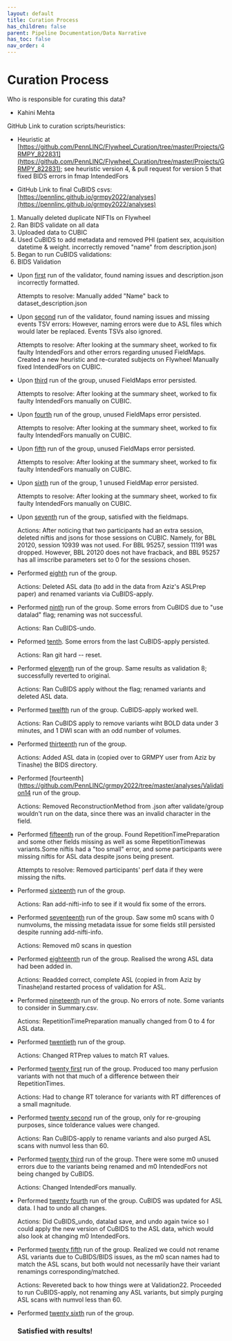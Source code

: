 ```yaml
---
layout: default
title: Curation Process
has_children: false
parent: Pipeline Documentation/Data Narrative
has_toc: false
nav_order: 4
---
```


# Curation Process

Who is responsible for curating this data?
* Kahini Mehta

GitHub Link to curation scripts/heuristics: 
* Heuristic at [https://github.com/PennLINC/Flywheel_Curation/tree/master/Projects/GRMPY_822831](https://github.com/PennLINC/Flywheel_Curation/tree/master/Projects/GRMPY_822831); see heuristic version 4,  & pull request for version 5 that fixed BIDS errors in fmap IntendedFors

* GitHub Link to final CuBIDS csvs: [https://pennlinc.github.io/grmpy2022/analyses](https://pennlinc.github.io/grmpy2022/analyses)

1. Manually deleted duplicate NIFTIs on Flywheel
2. Ran BIDS validate on all data 
3. Uploaded data to CUBIC
4. Used CuBIDS to add metadata and removed PHI (patient sex, acquisition datetime & weight. incorrectly removed "name" from description.json)
5. Began to run CuBIDS validations:
6. BIDS Validation
- Upon [first](https://github.com/PennLINC/grmpy2022/tree/master/analyses/Validation1) run of the validator, found naming issues and description.json incorrectly formatted.

   Attempts to resolve:  Manually added "Name" back to dataset_description.json

- Upon [second](https://github.com/PennLINC/grmpy2022/tree/master/analyses/Validation2) run of the validator, found naming issues and missing events TSV errors:
However, naming errors were due to ASL files which would later be replaced. Events TSVs also ignored. 

   Attempts to resolve: After looking at the summary sheet, worked to fix faulty IntendedFors and other errors regarding unused FieldMaps. Created a new heuristic and re-curated subjects on Flywheel Manually fixed IntendedFors on CUBIC. 

- Upon [third](https://github.com/PennLINC/grmpy2022/tree/master/analyses/Validation3) run of the group, unused FieldMaps error persisted. 

   Attempts to resolve: After looking at the summary sheet, worked to fix faulty IntendedFors manually on CUBIC.

- Upon [fourth](https://github.com/PennLINC/grmpy2022/tree/master/analyses/Validation4) run of the group, unused FieldMaps error persisted. 

   Attempts to resolve: After looking at the summary sheet, worked to fix faulty IntendedFors manually on CUBIC.

- Upon [fifth](https://github.com/PennLINC/grmpy2022/tree/master/analyses/Validation5) run of the group, unused FieldMaps error persisted. 

   Attempts to resolve: After looking at the summary sheet, worked to fix faulty IntendedFors manually on CUBIC.

- Upon [sixth](https://github.com/PennLINC/grmpy2022/tree/master/analyses/Validation6) run of the group, 1 unused FieldMap error persisted. 

   Attempts to resolve: After looking at the summary sheet, worked to fix faulty IntendedFors manually on CUBIC.

- Upon [seventh](https://github.com/PennLINC/grmpy2022/tree/master/analyses/Validation7) run of the group, satisfied with the fieldmaps. 

   Actions: After noticing that two participants had an extra session, deleted niftis and jsons for those sessions on CUBIC. Namely, for BBL 20120, session 10939 was not used. For BBL 95257, session 11191 was dropped. However, BBL 20120 does not have fracback, and BBL 95257 has all imscribe parameters set to 0 for the sessions chosen. 

- Performed [eighth](https://github.com/PennLINC/grmpy2022/tree/master/analyses/Validation8) run of the group. 

   Actions: Deleted ASL data (to add in the data from Aziz's ASLPrep paper) and renamed variants via CuBIDS-apply. 

- Performed [ninth](https://github.com/PennLINC/grmpy2022/tree/master/analyses/Validation9) run of the group. Some errors from CuBIDS due to "use datalad" flag; renaming was not successful. 

   Actions: Ran CuBIDS-undo. 

- Peformed [tenth](https://github.com/PennLINC/grmpy2022/tree/master/analyses/Validation10). Some errors from the last CuBIDS-apply persisted.

   Actions:  Ran git hard -- reset. 

- Performed [eleventh](https://github.com/PennLINC/grmpy2022/tree/master/analyses/Validation11) run of the group. Same results as validation 8; successfully reverted to original. 

   Actions: Ran CuBIDS apply without the flag; renamed variants and deleted ASL data. 

- Performed [twelfth](https://github.com/PennLINC/grmpy2022/tree/master/analyses/Validation12) run of the group. CuBIDS-apply worked well. 

   Actions: Ran CuBIDS apply to remove variants wiht BOLD data under 3 minutes, and 1 DWI scan with an odd number of volumes. 

- Performed [thirteenth](https://github.com/PennLINC/grmpy2022/tree/master/analyses/Validation13) run of the group. 

   Actions: Added ASL data in (copied over to GRMPY user from Aziz by Tinashe) the BIDS directory.  

- Performed [fourteenth](https://github.com/PennLINC/grmpy2022/tree/master/analyses/Validation14 run of the group. 

   Actions: Removed ReconstructionMethod from .json after validate/group wouldn't run on the data, since there was an invalid character in the field. 

- Performed [fifteenth](https://github.com/PennLINC/grmpy2022/tree/master/analyses/Validation15) run of the group. Found RepetitionTimePreparation and some other fields missing as well as some RepetitionTimewas variants.Some niftis had a "too small" error, and some participants were missing niftis for ASL data despite jsons being present. 

   Attempts to resolve: Removed participants' perf data if they were missing the nifts. 

- Performed [sixteenth](https://github.com/PennLINC/grmpy2022/tree/master/analyses/Validation16) run of the group. 

   Actions:  Ran add-nifti-info to see if it would fix some of the errors. 

- Performed [seventeenth](https://github.com/PennLINC/grmpy2022/tree/master/analyses/Validation17) run of the group. Saw some m0 scans with 0 numvolums, the missing metadata issue for some fields still persisted despite running add-nifti-info. 

   Actions:  Removed m0 scans in question

- Performed [eighteenth](https://github.com/PennLINC/grmpy2022/tree/master/analyses/Validation18) run of the group. Realised the wrong ASL data had been added in. 

   Actions:  Readded correct, complete ASL (copied in from Aziz by Tinashe)and restarted process of validation for ASL. 

- Performed [nineteenth](https://github.com/PennLINC/grmpy2022/tree/master/analyses/Validation19) run of the group. No errors of note. Some variants to consider in Summary.csv. 

   Actions:  RepetitionTimePreparation manually changed from 0 to 4 for ASL data.

- Performed [twentieth](https://github.com/PennLINC/grmpy2022/tree/master/analyses/Validation20) run of the group. 

   Actions: Changed RTPrep values to match RT values. 

- Performed [twenty first](https://github.com/PennLINC/grmpy2022/tree/master/analyses/Validation21) run of the group. Produced too many perfusion variants with not that much of a difference between their RepetitionTimes.

   Actions:  Had to change RT tolerance for variants with RT differences of a small magnitude. 

- Performed [twenty second](https://github.com/PennLINC/grmpy2022/tree/master/analyses/Validation22) run of the group, only for re-grouping purposes, since tolderance values were changed. 

   Actions:  Ran CuBIDS-apply to rename variants and also purged ASL scans with numvol less than 60.

- Performed [twenty third](https://github.com/PennLINC/grmpy2022/tree/master/analyses/Validation23) run of the group. There were some m0 unused errors due to the variants being renamed and m0 IntendedFors not being changed by CuBIDS. 

   Actions:  Changed IntendedFors manually. 

- Performed [twenty fourth](https://github.com/PennLINC/grmpy2022/tree/master/analyses/Validation24) run of the group. CuBIDS was updated for ASL data. I had to undo all changes. 

   Actions: Did CuBIDS_undo, datalad save, and undo again twice so I could apply the new version of CuBIDS to the ASL data, which would also look at changing m0 IntendedFors.

- Performed [twenty fifth](https://github.com/PennLINC/grmpy2022/tree/master/analyses/Validation25) run of the group. Realized we could not rename ASL variants due to CuBIDS/BIDS issues, as the m0 scan names had to match the ASL scans, but both would not necessarily have their variant renamings corresponding/matched. 

   Actions:  Revereted back to how things were at Validation22. Proceeded to run CuBIDS-apply, not renaming any ASL variants, but simply purging ASL scans with numvol less than 60. 

- Performed [twenty sixth](https://github.com/PennLINC/grmpy2022/tree/master/analyses/Validation26) run of the group. 

   ### Satisfied with results!